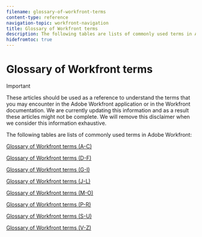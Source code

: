 ```yaml
---
filename: glossary-of-workfront-terms
content-type: reference
navigation-topic: workfront-navigation
title: Glossary of Workfront terms
description: The following tables are lists of commonly used terms in Adobe Workfront - EDIT ME.
hidefromtoc: true
---
```


# Glossary of Workfront terms

>[!IMPORTANT]
>
>These articles should be used as a reference to understand the terms that you may encounter in the Adobe Workfront application or in the Workfront documentation. We are currently&nbsp;updating this information and as a result these articles might not be complete. We will remove this disclaimer when we consider this information exhaustive.&nbsp;

The following tables are lists of commonly used terms in Adobe Workfront:&nbsp;&nbsp;

[Glossary of Workfront terms (A-C)](../../../workfront-basics/navigate-workfront/workfront-navigation/glossary-workfront-terms-a-c.md)

[Glossary of Workfront terms (D-F)](../../../workfront-basics/navigate-workfront/workfront-navigation/glossary-workfront-terms-d-f.md)

[Glossary of Workfront terms (G-I)](../../../workfront-basics/navigate-workfront/workfront-navigation/glossary-workfront-terms-g-i.md)

[Glossary of Workfront terms (J-L)](../../../workfront-basics/navigate-workfront/workfront-navigation/glossary-workfront-terms-j-l.md)

[Glossary of Workfront terms (M-O)](../../../workfront-basics/navigate-workfront/workfront-navigation/glossary-workfront-terms-m-o.md)

[Glossary of Workfront terms (P-R)](../../../workfront-basics/navigate-workfront/workfront-navigation/glossary-workfront-terms-p-r.md)

[Glossary of Workfront terms (S-U)](../../../workfront-basics/navigate-workfront/workfront-navigation/glossary-workfront-terms-s-u.md)

[Glossary of Workfront terms (V-Z)](../../../workfront-basics/navigate-workfront/workfront-navigation/glossary-workfront-terms-v-z.md) 
